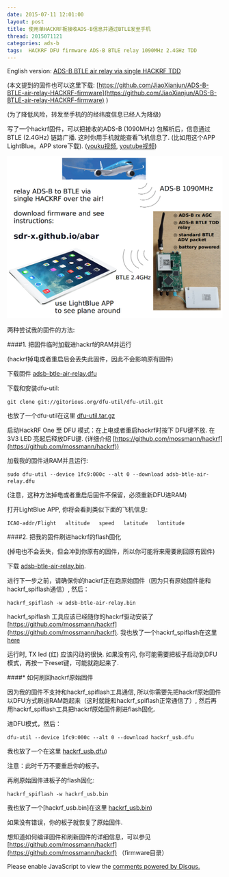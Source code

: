 ```yaml
---
date: 2015-07-11 12:01:00
layout: post
title: 使用单HACKRF板接收ADS-B信息并通过BTLE发至手机
thread: 2015071121
categories: ads-b
tags:  HACKRF DFU firmware ADS-B BTLE relay 1090MHz 2.4GHz TDD
---
```


English version: [ADS-B BTLE air relay via single HACKRF TDD](http://sdr-x.github.io/abar/)

(本文提到的固件也可以这里下载: [https://github.com/JiaoXianjun/ADS-B-BTLE-air-relay-HACKRF-firmware](https://github.com/JiaoXianjun/ADS-B-BTLE-air-relay-HACKRF-firmware) )

(为了降低风险，转发至手机的的经纬度信息已经人为降级)

写了一个hackrf固件，可以把接收的ADS-B (1090MHz) 包解析后，信息通过BTLE (2.4GHz) 链路广播. 这时你用手机就能查看飞机信息了. (比如用这个APP LightBlue。APP store下载). ([youku视频](http://v.youku.com/v_show/id_XMTI4MjY2NDc0OA==.html), [youtube视频](https://youtu.be/MqX74sk-sa4))

![](../media/adsb-btle-air-relay.png)

两种尝试我的固件的方法:

####1. 把固件临时加载进hackrf的RAM并运行

(hackrf掉电或者重启后会丢失此固件，因此不会影响原有固件)

下载固件 [adsb-btle-air-relay.dfu](https://github.com/sdr-x/sdr-x.github.io/blob/master/_resource/adsb-btle-air-relay.dfu)

下载和安装dfu-util:

    git clone git://gitorious.org/dfu-util/dfu-util.git

也放了一个dfu-util在这里 [dfu-util.tar.gz](https://github.com/sdr-x/sdr-x.github.io/blob/master/_resource/dfu-util.tar.gz)

启动HackRF One 至 DFU 模式：在上电或者重启hackrf时按下 DFU键不放. 在 3V3 LED 亮起后释放DFU键. (详细介绍  [https://github.com/mossmann/hackrf](https://github.com/mossmann/hackrf))

加载我的固件进RAM并且运行:

    sudo dfu-util --device 1fc9:000c --alt 0 --download adsb-btle-air-relay.dfu

(注意，这种方法掉电或者重启后固件不保留，必须重新DFU进RAM)

打开LightBlue APP, 你将会看到类似下面的飞机信息:

    ICAO-addr/Flight   altitude   speed   latitude   lontitude

####2. 把我的固件刷进hackrf的flash固化

(掉电也不会丢失，但会冲到你原有的固件，所以你可能将来需要刷回原有固件)

下载 [adsb-btle-air-relay.bin](https://github.com/sdr-x/sdr-x.github.io/blob/master/_resource/adsb-btle-air-relay.bin).

进行下一步之前，请确保你的hackrf正在跑原始固件（因为只有原始固件能和hackrf_spiflash通信）, 然后：

    hackrf_spiflash -w adsb-btle-air-relay.bin

hackrf_spiflash 工具应该已经随你的hackrf驱动安装了 [https://github.com/mossmann/hackrf](https://github.com/mossmann/hackrf). 我也放了一个hackrf_spiflash在这里 [here](https://github.com/sdr-x/sdr-x.github.io/blob/master/_resource/hackrf_spiflash)

运行时, TX led (红) 应该闪动的很快. 如果没有闪, 你可能需要把板子启动到DFU模式，再按一下reset键，可能就跑起来了.

####* 如何刷回hackrf原始固件

因为我的固件不支持和hackrf_spiflash工具通信, 所以你需要先把hackrf原始固件以DFU方式刷进RAM跑起来（这时就能和hackrf_spiflash正常通信了）, 然后再用hackrf_spiflash工具把hackrf原始固件刷进flash固化.

进DFU模式，然后：

    dfu-util --device 1fc9:000c --alt 0 --download hackrf_usb.dfu

我也放了一个在这里 [hackrf_usb.dfu](https://github.com/sdr-x/sdr-x.github.io/blob/master/_resource/hackrf_usb.dfu))

注意：此时千万不要重启你的板子。

再刷原始固件进板子的flash固化:

    hackrf_spiflash -w hackrf_usb.bin

我也放了一个[hackrf_usb.bin]在这里 [hackrf_usb.bin](https://github.com/sdr-x/sdr-x.github.io/blob/master/_resource/hackrf_usb.bin))
 
如果没有错误，你的板子就恢复了原始固件.

想知道如何编译固件和刷新固件的详细信息，可以参见 [https://github.com/mossmann/hackrf](https://github.com/mossmann/hackrf) （firmware目录）



<div id="disqus_thread"></div>
<script type="text/javascript">
    /* * * CONFIGURATION VARIABLES: EDIT BEFORE PASTING INTO YOUR WEBPAGE * * */
    var disqus_shortname = 'jiaoxianjun'; // required: replace example with your forum shortname

    /* * * DON'T EDIT BELOW THIS LINE * * */
    (function() {
        var dsq = document.createElement('script'); dsq.type = 'text/javascript'; dsq.async = true;
        dsq.src = '//' + disqus_shortname + '.disqus.com/embed.js';
        (document.getElementsByTagName('head')[0] || document.getElementsByTagName('body')[0]).appendChild(dsq);
    })();
</script>
<noscript>Please enable JavaScript to view the <a href="http://disqus.com/?ref_noscript">comments powered by Disqus.</a></noscript>


<script>
  (function(i,s,o,g,r,a,m){i['GoogleAnalyticsObject']=r;i[r]=i[r]||function(){
  (i[r].q=i[r].q||[]).push(arguments)},i[r].l=1*new Date();a=s.createElement(o),
  m=s.getElementsByTagName(o)[0];a.async=1;a.src=g;m.parentNode.insertBefore(a,m)
  })(window,document,'script','//www.google-analytics.com/analytics.js','ga');

  ga('create', 'UA-56112029-1', 'auto');
  ga('send', 'pageview');

</script>
